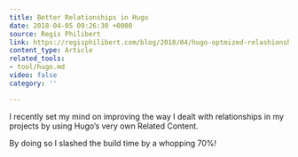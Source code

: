 ```yaml
---
title: Better Relationships in Hugo
date: 2018-04-05 09:26:30 +0000
source: Regis Philibert
link: https://regisphilibert.com/blog/2018/04/hugo-optmized-relashionships-with-related-content/
content_type: Article
related_tools:
- tool/hugo.md
video: false
category: ''

---
```

I recently set my mind on improving the way I dealt with relationships in my projects by using Hugo’s very own Related Content.

By doing so I slashed the build time by a whopping 70%!